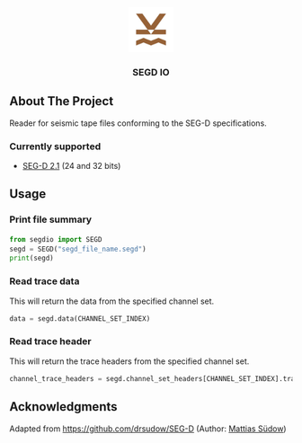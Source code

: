 <br />
<div align="center">
  <a href="https://www.geostack.ca/">
    <img src="logo.png" alt="Logo" width="80" height="80">
  </a>

  <h3 align="center">SEGD IO</h3>
</div>

## About The Project
Reader for seismic tape files conforming to the SEG-D specifications.

### Currently supported
 - [SEG-D 2.1](https://seg.org/Portals/0/SEG/News%20and%20Resources/Technical%20Standards/seg_d_rev2.1.pdf) (24 and 32 bits)

## Usage

### Print file summary
```python
from segdio import SEGD
segd = SEGD("segd_file_name.segd")
print(segd)
 ```

### Read trace data
This will return the data from the specified channel set.
```python
data = segd.data(CHANNEL_SET_INDEX)
 ```

### Read trace header
This will return the trace headers from the specified channel set.
```python
channel_trace_headers = segd.channel_set_headers[CHANNEL_SET_INDEX].trace_headers
 ```
 
## Acknowledgments
Adapted from https://github.com/drsudow/SEG-D (Author: [Mattias Südow](https://github.com/drsudow))